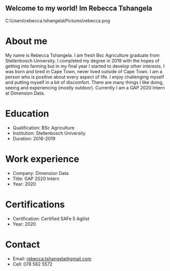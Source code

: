 ## Welcome to my world! Im Rebecca Tshangela
C:\Users\rebecca.tshangela\Pictures\rebecca.png

# About me 
My name is Rebecca Tshangela. I am fresh Bsc Agriculture graduate from Stellenbosch University. I completed my degree in 2019 with the hopes of getting into farming but in my final year I started to develop other interests. I was born and bred in Cape Town, never lived outside of Cape Town. I am a person who is positive about every aspect of life. I enjoy challenging myself and putting myself in a bit of discomfort. There are many things I like doing, seeing and experiencing (mostly outdoor). Currently I am a GAP 2020 Intern at Dimension Data. 
# Education 
- Qualification: BSc Agriculture
- Institution: Stellenbosch University
- Duration: 2016-2019
# Work experience 
- Company: Dimension Data
- Title: GAP 2020 Intern
- Year: 2020
# Certifications 
- Certification: Certified SAFe 5 Agilist
- Year: 2020
# Contact
- Email: rebecca.tshangela@gmail.com
- Cell: 078 562 5572
